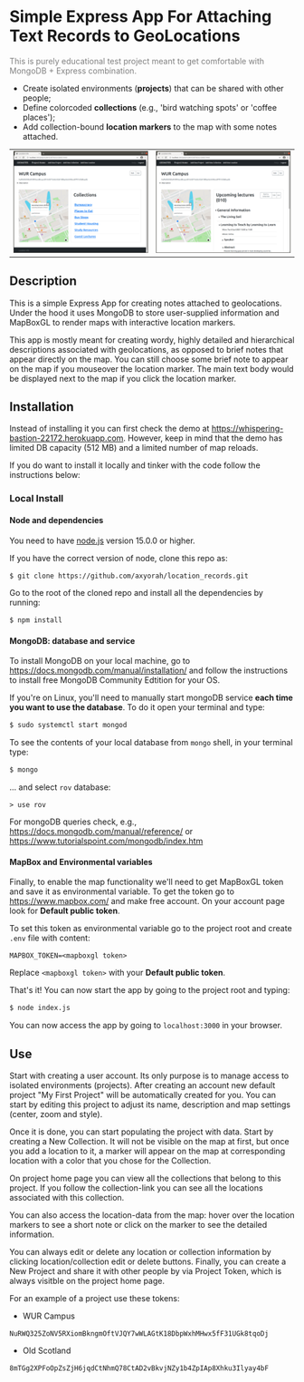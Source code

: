 # Simple Express App For Attaching Text Records to GeoLocations

<p style="color:grey;">This is purely educational test project meant to get comfortable with MongoDB + Express combination.</p>

- Create isolated environments (**projects**) that can be shared with other people;
- Define colorcoded **collections** (e.g., 'bird watching spots' or 'coffee places');
- Add collection-bound **location markers** to the map with some notes attached.

<table>
    <tr>
        <td><img src="./imgs/index.png"></td>
        <td><img src="./imgs/selected.png"></td>
    </tr>
</table>

## Description
This is a simple Express App for creating notes attached to geolocations. Under the hood it uses MongoDB to store user-supplied information and MapBoxGL to render maps with interactive location markers.

This app is mostly meant for creating wordy, highly detailed and hierarchical descriptions associated with geolocations, as opposed to brief notes that appear directly on the map. You can still choose some brief note to appear on the map if you mouseover the location marker. The main text body would be displayed next to the map if you click the location marker.

## Installation
Instead of installing it you can first check the demo at https://whispering-bastion-22172.herokuapp.com. However, keep in mind that the demo has limited DB capacity (512 MB) and a limited number of map reloads.

If you do want to install it locally and tinker with the code follow the instructions below:

### Local Install
#### Node and dependencies
You need to have [node.js](https://nodejs.org/en/) version 15.0.0 or higher.

If you have the correct version of node, clone this repo as:
```bash
$ git clone https://github.com/axyorah/location_records.git
```

Go to the root of the cloned repo and install all the dependencies by running:
```bash
$ npm install 
```
#### MongoDB: database and service
To install MongoDB on your local machine, go to https://docs.mongodb.com/manual/installation/ and follow the instructions to install free MongoDB Community Edtition for your OS.

If you're on Linux, you'll need to manually start mongoDB service **each time you want to use the database**. To do it open your terminal and type:
```bash
$ sudo systemctl start mongod
```

To see the contents of your local database from `mongo` shell, in your terminal type:
```bash
$ mongo
```
... and select `rov` database:
```
> use rov
```

For mongoDB queries check, e.g., https://docs.mongodb.com/manual/reference/ or https://www.tutorialspoint.com/mongodb/index.htm

#### MapBox and Environmental variables
Finally, to enable the map functionality we'll need to get MapBoxGL token and save it as environmental variable. To get the token go to https://www.mapbox.com/ and make free account. On your account page look for **Default public token**. 

To set this token as environmental variable go to the project root and create `.env` file with content:
```
MAPBOX_TOKEN=<mapboxgl token>
``` 

Replace `<mapboxgl token>` with your **Default public token**.

That's it! You can now start the app by going to the project root and typing:
```bash
$ node index.js
```

You can now access the app by going to `localhost:3000` in your browser.

## Use
Start with creating a user account. Its only purpose is to manage access to isolated environments (projects). After creating an account new default project "My First Project" will be automatically created for you. You can start by editing this project to adjust its name, description and map settings (center, zoom and style).

Once it is done, you can start populating the project with data. Start by creating a New Collection. It will not be visible on the map at first, but once you add a location to it, a marker will appear on the map at corresponding location with a color that you chose for the Collection.

On project home page you can view all the collections that belong to this project. If you follow the collection-link you can see all the locations associated with this collection.

You can also access the location-data from the map: hover over the location markers to see a short note or click on the marker to see the detailed information.

You can always edit or delete any location or collection information by clicking location/collection edit or delete buttons. Finally, you can create a New Project and share it with other people by via Project Token, which is always visitble on the project home page.

For an example of a project use these tokens:
- WUR Campus
```
NuRWQ325ZoNV5RXiomBkngmOftVJQY7wWLAGtK18DbpWxhMHwx5fF31UGk8tqoDj
```
- Old Scotland
```
8mTGg2XPFoOpZsZjH6jqdCtNhmQ78CtAD2vBkvjNZy1b4ZpIAp8Xhku3Ilyay4bF
```